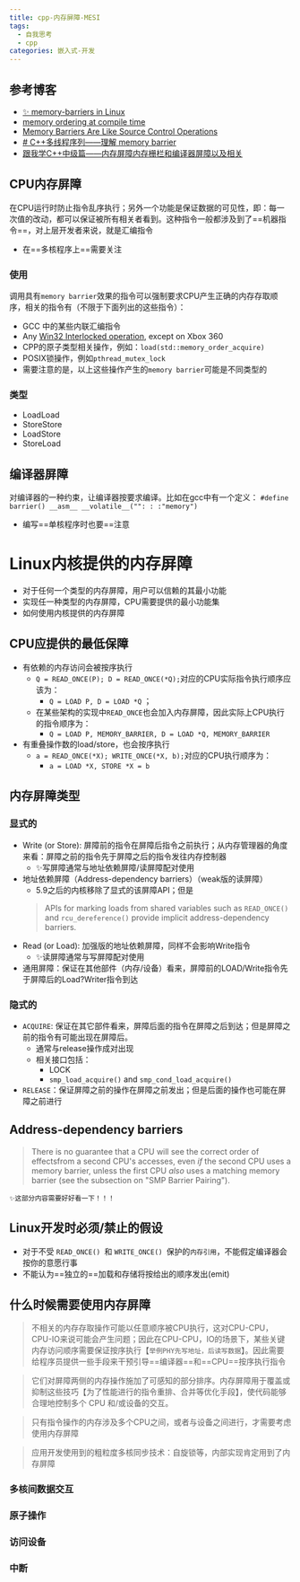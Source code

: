 ```yaml
---
title: cpp-内存屏障-MESI
tags:
  - 自我思考
  - cpp
categories: 嵌入式-开发
---
```

## 参考博客
- [✨ memory-barriers in Linux](https://www.kernel.org/doc/Documentation/memory-barriers.txt)
- [memory ordering at compile time](http://preshing.com/20120625/memory-ordering-at-compile-time)
- [Memory Barriers Are Like Source Control Operations](https://preshing.com/20120710/memory-barriers-are-like-source-control-operations/)
- [# C++多线程序列——理解 memory barrier](https://blog.csdn.net/weixin_42877425/article/details/135619468)
- [跟我学C++中级篇——内存屏障内存栅栏和编译器屏障以及相关](https://blog.csdn.net/fpcc/article/details/139207281)

## CPU内存屏障
在CPU运行时防止指令乱序执行；另外一个功能是保证数据的可见性，即：每一次值的改动，都可以保证被所有相关者看到。这种指令一般都涉及到了==机器指令==，对上层开发者来说，就是汇编指令
- 在==多核程序上==需要关注

### 使用
调用具有`memory barrier`效果的指令可以强制要求CPU产生正确的内存存取顺序，相关的指令有（不限于下面列出的这些指令）：
- GCC 中的某些内联汇编指令
- Any [Win32 Interlocked operation](http://msdn.microsoft.com/en-us/library/windows/desktop/ms684122.aspx), except on Xbox 360
- CPP的原子类型相关操作，例如：`load(std::memory_order_acquire)`
- POSIX锁操作，例如`pthread_mutex_lock`
- 需要注意的是，以上这些操作产生的`memory barrier`可能是不同类型的

### 类型
- LoadLoad
- StoreStore
- LoadStore
- StoreLoad

## 编译器屏障
对编译器的一种约束，让编译器按要求编译。比如在gcc中有一个定义：
`#define barrier() __asm__ __volatile__("": : :"memory")`
- 编写==单核程序时也要==注意


# Linux内核提供的内存屏障
- 对于任何一个类型的内存屏障，用户可以信赖的其最小功能
- 实现任一种类型的内存屏障，CPU需要提供的最小功能集
- 如何使用内核提供的内存屏障

## CPU应提供的最低保障
- 有依赖的内存访问会被按序执行
	- `Q = READ_ONCE(P); D = READ_ONCE(*Q);`对应的CPU实际指令执行顺序应该为：
		- `Q = LOAD P, D = LOAD *Q` ；
	- 在某些架构的实现中`READ_ONCE`也会加入内存屏障，因此实际上CPU执行的指令顺序为：
		- `Q = LOAD P, MEMORY_BARRIER, D = LOAD *Q, MEMORY_BARRIER`
- 有重叠操作数的load/store，也会按序执行
	- `a = READ_ONCE(*X); WRITE_ONCE(*X, b);`对应的CPU执行顺序为：
		- `a = LOAD *X, STORE *X = b`

## 内存屏障类型
### 显式的
- Write (or Store): 屏障前的指令在屏障后指令之前执行；从内存管理器的角度来看：屏障之前的指令先于屏障之后的指令发往内存控制器
	- ✨写屏障通常与地址依赖屏障/读屏障配对使用
- 地址依赖屏障（Address-dependency barriers）（weak版的读屏障）
	- 5.9之后的内核移除了显式的该屏障API；但是
	>APIs for marking loads from shared variables such as `READ_ONCE()` and `rcu_dereference()` provide implicit address-dependency barriers.
- Read (or Load): 加强版的地址依赖屏障，同样不会影响Write指令
	- ✨读屏障通常与写屏障配对使用
- 通用屏障：保证在其他部件（内存/设备）看来，屏障前的LOAD/Write指令先于屏障后的Load?Writer指令到达

### 隐式的
- `ACQUIRE`: 保证在其它部件看来，屏障后面的指令在屏障之后到达；但是屏障之前的指令有可能出现在屏障后。
	- 通常与release操作成对出现
	- 相关接口包括：
		- LOCK
		- `smp_load_acquire()` and `smp_cond_load_acquire()`
- `RELEASE`：保证屏障之前的操作在屏障之前发出；但是后面的操作也可能在屏障之前进行

## Address-dependency barriers
>There is no guarantee that a CPU will see the correct order of effectsfrom a second CPU's accesses, even _if_ the second CPU uses a memory
>barrier, unless the first CPU _also_ uses a matching memory barrier (see
>the subsection on "SMP Barrier Pairing").

`✨这部分内容需要好好看一下！！！`

## Linux开发时必须/禁止的假设
- 对于不受 `READ_ONCE() `和 `WRITE_ONCE() `保护的`内存引用`，不能假定编译器会按你的意愿行事
- 不能认为==独立的==加载和存储将按给出的顺序发出(emit)


## 什么时候需要使用内存屏障
>不相关的内存存取操作可能以任意顺序被CPU执行，这对CPU-CPU，CPU-IO来说可能会产生问题；因此在CPU-CPU，IO的场景下，某些关键内存访问顺序需要保证按序执行【`举例PHY先写地址，后读写数据`】。因此需要给程序员提供一些手段来干预引导==编译器==和==CPU==按序执行指令

>它们对屏障两侧的内存操作施加了可感知的部分排序。内存屏障用于覆盖或抑制这些技巧【为了性能进行的指令重排、合并等优化手段】，使代码能够合理地控制多个 CPU 和/或设备的交互。

>只有指令操作的内存涉及多个CPU之间，或者与设备之间进行，才需要考虑使用内存屏障

>应用开发使用到的粗粒度多核同步技术：自旋锁等，内部实现肯定用到了内存屏障

### 多核间数据交互


### 原子操作


### 访问设备


### 中断




